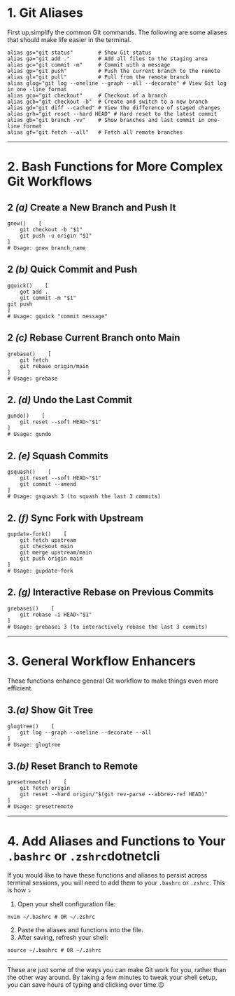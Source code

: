 # 1. Git Aliases
First up,simplify the common Git commands. The following are some aliases that should make life easier in the terminal.

```
alias gs="git status"        # Show Git status
alias ga="git add ."         # Add all files to the staging area
alias gc="git commit -m"     # Commit with a message
alias gp="git push"          # Push the current branch to the remote
alias gl="git pull"          # Pull from the remote branch
alias glog="git log --oneline --graph --all --decorate" # View Git log in one -line format
alias gco="git checkout"     # Checkout of a branch
alias gcb="git checkout -b"  # Create and switch to a new branch
alias gd="git diff --cached" # View the difference of staged changes
alias grh="git reset --hard HEAD" # Hard reset to the latest commit
alias gb="git branch -vv"    # Show branches and last commit in one-line format
alias gf="git fetch --all"   # Fetch all remote branches
```
---

# 2. Bash Functions for More Complex Git Workflows
## 2 *(a)* Create a New Branch and Push It
```
gnew()    [
    git checkout -b "$1"
    git push -u origin "$1"
]
# Usage: gnew branch_name
```

## 2 *(b)* Quick Commit and Push
```
gquick()    [
    got add .
    git commit -m "$1"
git push
]
# Usage: gquick "commit message"
```

## 2 *(c)* Rebase Current Branch onto Main
```
grebase()    [
    git fetch
    git rebase origin/main
]
# Usage: grebase
```

## 2. *(d)* Undo the Last Commit
```
gundo()    [
    git reset --soft HEAD~"$1"
]
# Usage: gundo
```

## 2. *(e)* Squash Commits
```
gsquash()    [
    git reset --soft HEAD~"$1"
    git commit --amend
]
# Usage: gsquash 3 (to squash the last 3 commits)
```

## 2. *(f)* Sync Fork with Upstream
```
gupdate-fork()    [
    git fetch upstream
    git checkout main
    git merge upstream/main
    git push origin main
]
# Usage: gupdate-fork
```

## 2. *(g)* Interactive Rebase on Previous Commits
```
grebasei()    [
    git rebase -i HEAD~"$1"
]
# Usage: grebasei 3 (to interactively rebase the last 3 commits)
```
---

# 3. General Workflow Enhancers
These functions enhance general Git workflow to make things even more efficient.

## 3.*(a)* Show Git Tree
```
glogtree()    [
    git log --graph --oneline --decorate --all
]
# Usage: glogtree
```

## 3.*(b)* Reset Branch to Remote
```
gresetremote()    [
    git fetch origin
    git reset --hard origin/"$(git rev-parse --abbrev-ref HEAD)"
]
# Usage: gresetremote
```
---

# 4. Add Aliases and Functions to Your ```.bashrc``` or ```.zshrc```dotnetcli
If you would like to have these functions and aliases to persist across terminal sessions, you will need to add them to your ```.bashrc``` or ```.zshrc```. This is how ⤵️

1. Open your shell configuration file:
```
nvim ~/.bashrc # OR ~/.zshrc
```
2. Paste the aliases and functions into the file.
1. After saving, refresh your shell:
```
source ~/.bashrc # OR ~/.zshrc
```
---

These are just some of the ways  you can make Git work for you, rather than the other way around. By taking a few minutes to tweak your shell setup, you can save hours of typing and clicking over time.😉